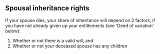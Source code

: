 ##  Spousal inheritance rights

If your spouse dies, your share of inheritance will depend on 2 factors, if
you have not already given up your entitlements (see 'Deed of variation'
below):

  1. Whether or not there is a valid will, and 
  2. Whether or not your deceased spouse has any children 
